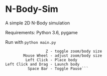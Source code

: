 # N-Body-Sim
A simple 2D N-Body simulation

Requirements: Python 3.6, pygame

Run with `python main.py`

```Controls:
                  Z - toggle zoom/body size
        Mouse Wheel - adjust zoom/body size
         Left Click - Place body
Left Click and Drag - Launch body
          Space Bar - Toggle Pause```
